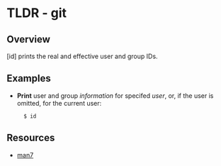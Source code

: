 TLDR - git
==========

Overview
--------

[id] prints the real and effective user and group IDs.

Examples
--------

- **Print** user and group *information* for specifed *user*, or, if the user is omitted, for the current user:

        $ id

Resources
---------

- [man7](http://man7.org/linux/man-pages/man1/id.1.html)

[man7]: https://man7.org/
